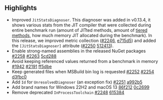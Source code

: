 ## Highlights

* Improved `JitStatsDiagnoser`.
  This diagnoser was added in v0.13.4, it shows various stats from the JIT compiler that were collected during entire benchmark run
    (amount of JITted methods,
     amount of [tiered methods](https://learn.microsoft.com/en-us/dotnet/core/whats-new/dotnet-core-3-0#tiered-compilation),
     how much memory JIT allocated during the benchmark).
  In this release, we improved metric collection
    ([#2246](https://github.com/dotnet/BenchmarkDotNet/pull/2246),
     [e715d5](https://github.com/dotnet/BenchmarkDotNet/commit/e715d5bb63984fca65120d9a497f7d16395f9e5b))
    and added the `[JitStatsDiagnoser]` attribute
      ([#2250](https://github.com/dotnet/BenchmarkDotNet/pull/2250)
       [512413](https://github.com/dotnet/BenchmarkDotNet/commit/512413ceb24077154bdf6d6306138accffe64c7a)).
* Enable strong-named assemblies in the released NuGet packages
  [#2258](https://github.com/dotnet/BenchmarkDotNet/issues/2258)
  [#2263](https://github.com/dotnet/BenchmarkDotNet/pull/2263)
  [5cd288](https://github.com/dotnet/BenchmarkDotNet/commit/5cd288996ca13292fcf638be299c097a600aea7b)
* Avoid keeping referenced values returned from a benchmark in memory
  [#1942](https://github.com/dotnet/BenchmarkDotNet/issues/1942)
  [#2191](https://github.com/dotnet/BenchmarkDotNet/pull/2191)
  [ff5dbe](https://github.com/dotnet/BenchmarkDotNet/commit/ff5dbe662478f547e4be8d734eaeb6a106f40875)
* Keep generated files when MSBuild bin log is requested
  [#2252](https://github.com/dotnet/BenchmarkDotNet/issues/2252)
  [#2254](https://github.com/dotnet/BenchmarkDotNet/pull/2254)
  [d3fbc0](https://github.com/dotnet/BenchmarkDotNet/commit/d3fbc03d6dabeb52f23c6b7e50287150e66957cc)
* Add `Id` for `UnresolvedDiagnoser` (an exception fix)
  [#2251](https://github.com/dotnet/BenchmarkDotNet/pull/2251)
  [a992b5](https://github.com/dotnet/BenchmarkDotNet/commit/a992b57490e844acf587bc2e01b08a7040dbc8e2)
* Add brand names for Windows 22H2 and macOS 13
  [86f212](https://github.com/dotnet/BenchmarkDotNet/commit/86f212b79e297d87d3942e4c50130fe6e214f3c8)
  [0c2699](https://github.com/dotnet/BenchmarkDotNet/commit/0c26996ea685a99068aca71e7ae547b0851d3c64)
* Remove deprecated `InProcessToolchain`
  [#2248](https://github.com/dotnet/BenchmarkDotNet/pull/2248)
  [615384](https://github.com/dotnet/BenchmarkDotNet/commit/615384d2553434d7f35c03ab3174d761f82c6c2d)
